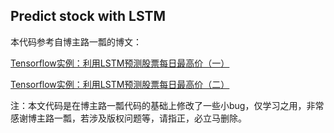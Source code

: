 ## Predict stock with LSTM

本代码参考自博主路一瓢的博文：

[Tensorflow实例：利用LSTM预测股票每日最高价（一）](http://blog.csdn.net/mylove0414/article/details/55805974)

[Tensorflow实例：利用LSTM预测股票每日最高价（二）](http://blog.csdn.net/mylove0414/article/details/56969181)

注：本文代码是在博主路一瓢代码的基础上修改了一些小bug，仅学习之用，非常感谢博主路一瓢，若涉及版权问题等，请指正，必立马删除。
